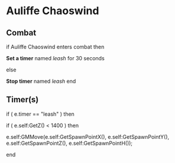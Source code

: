 # Auliffe Chaoswind


## Combat

if  Auliffe Chaoswind enters combat  then


**Set a timer** named *leash* for 30 seconds

else


**Stop timer** named *leash*
end



## Timer(s)


if ( e.timer == "leash" ) then



if ( e.self:GetZ() < 1400 ) then



e.self:GMMove(e.self:GetSpawnPointX(), e.self:GetSpawnPointY(), e.self:GetSpawnPointZ(), e.self:GetSpawnPointH());

end
